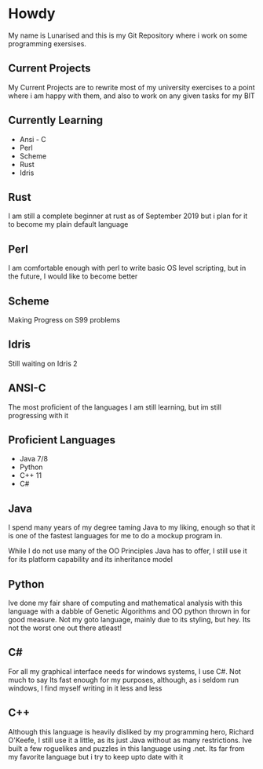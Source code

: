 <h1> Howdy </h1>
<p> My name is Lunarised and this is my Git Repository where i work on
some programming exersises.</p>

<h2> Current Projects </h2>
<p>My Current Projects are to rewrite most of my university exercises to a point where i am happy with them, and also to work on any given tasks for my BIT</p>

<h2> Currently Learning </h2>
<ul>
  <li> Ansi - C </li>
  <li> Perl </li>
  <li> Scheme </li>
  <li> Rust </li>
  <li> Idris </li>
 </ul>


<h2> Rust </h2>
<p> I am still a complete beginner at rust as of September 2019 but i plan for it to become my plain default language </p>

<h2> Perl </h2>
<p> I am comfortable enough with perl to write basic OS level scripting, but in the future, I would like to become better </p>

<h2> Scheme </h2>
<p> Making Progress on S99 problems </p>

<h2> Idris </h2>
<p> Still waiting on Idris 2 </p>

<h2> ANSI-C </h2>
<p> The most proficient of the languages I am still learning, but im still progressing with it </p>


<h2> Proficient Languages </h2>
<ul>
	<li>Java 7/8 </li>
	<li>Python</li>
	<li>C++ 11</li>
	<li>C# </li>
</ul>
<h2> Java </h2>
<p> I spend many years of my degree taming Java to my liking, enough so
that it is one of the fastest languages for me to do a mockup program in.</p>
	
<p>While I do not use many of the OO Principles Java has to offer, I still use it for
its platform capability and its inheritance model </p>

<h2> Python </h2>
<p> Ive done my fair share of computing and mathematical analysis with this language with
a dabble of Genetic Algorithms and OO python thrown in for good measure. Not my goto language,
 mainly due to its styling, but hey. Its not the worst one out there atleast! </p>
 
 <h2> C# </h2>
 <p> For all my graphical interface needs for windows systems, I use C#. Not much to say
 Its fast enough for my purposes, although, as i seldom run windows, I find myself writing
 in it less and less </p>
 
 <h2> C++ </h2>
 <p> Although this language is heavily disliked by my programming hero, Richard O'Keefe, I still
use it a little, as its just Java without as many restrictions. Ive built a few roguelikes and puzzles
in this language using .net.  Its far from my favorite language but i try to keep upto date with it </p>

